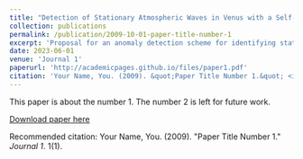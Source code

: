```yaml
---
title: "Detection of Stationary Atmospheric Waves in Venus with a Self-Supervised Adversarial Model Using Anomaly Detection"
collection: publications
permalink: /publication/2009-10-01-paper-title-number-1
excerpt: 'Proposal for an anomaly detection scheme for identifying stationary waves in Venus atmosphere using a self-supervised model.'
date: 2023-06-01
venue: 'Journal 1'
paperurl: 'http://academicpages.github.io/files/paper1.pdf'
citation: 'Your Name, You. (2009). &quot;Paper Title Number 1.&quot; <i>Journal 1</i>. 1(1).'
---
```

This paper is about the number 1. The number 2 is left for future work.

[Download paper here](http://academicpages.github.io/files/paper1.pdf)

Recommended citation: Your Name, You. (2009). "Paper Title Number 1." <i>Journal 1</i>. 1(1).